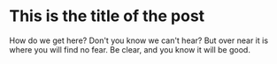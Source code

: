 # This is the title of the post

How do we get here? Don't you know we can't hear? But over near it is where you will find no fear. Be clear, and you know it will be good.
